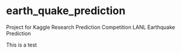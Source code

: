 # earth_quake_prediction
Project for Kaggle Research Prediction Competition LANL Earthquake Prediction

This is a test

